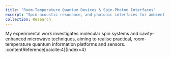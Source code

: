 ```yaml
---
title: "Room-Temperature Quantum Devices & Spin-Photon Interfaces"
excerpt: "Spin-acoustic resonance, and photonic interfaces for ambient-condition quantum sensors.<br/><img src='/images/research_devices.png'>"
collection: Research
---
```


My experimental work investigates molecular spin systems and cavity-enhanced microwave techniques, aiming to realise practical, room-temperature quantum information platforms and sensors. :contentReference[oaicite:4]{index=4}
